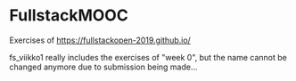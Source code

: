 # FullstackMOOC
Exercises of https://fullstackopen-2019.github.io/

fs_viikko1 really includes the exercises of "week 0", but the name cannot be changed anymore due to submission being made...
